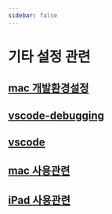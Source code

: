 ```yaml
---
sidebar: false
---
```


# 기타 설정 관련

## [mac 개발환경설정](./devEnv)

## [vscode-debugging](./vscode-debugging)

## [vscode](./vscode)

## [mac 사용관련](./mac-etc)

## [iPad 사용관련](./iPad)
